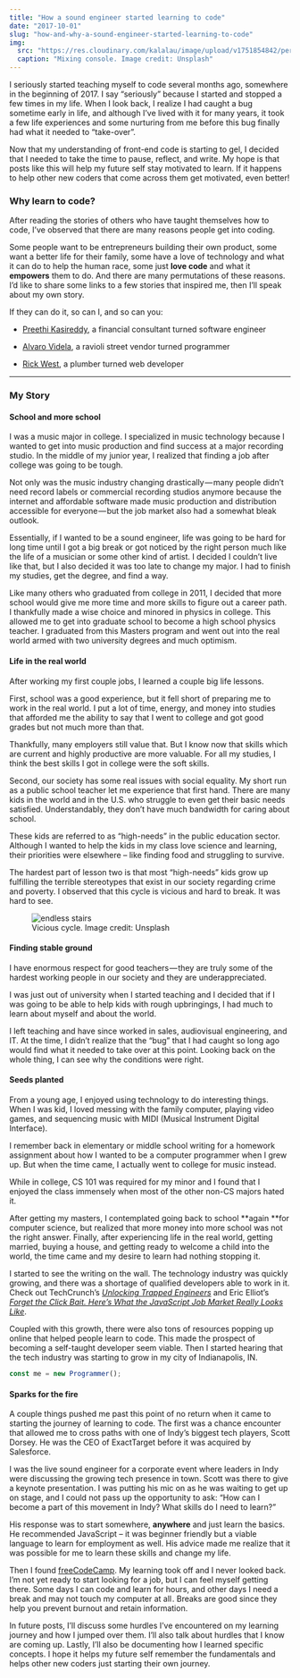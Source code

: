 ```yaml
---
title: "How a sound engineer started learning to code"
date: "2017-10-01"
slug: "how-and-why-a-sound-engineer-started-learning-to-code"
img:
  src: "https://res.cloudinary.com/kalalau/image/upload/v1751854842/personal-site/mixing-board-1024x683.jpg"
  caption: "Mixing console. Image credit: Unsplash"
---
```


I seriously started teaching myself to code several months ago, somewhere in the beginning of 2017. I say “seriously” because I started and stopped a few times in my life. When I look back, I realize I had caught a bug sometime early in life, and although I’ve lived with it for many years, it took a few life experiences and some nurturing from me before this bug finally had what it needed to “take-over”.

Now that my understanding of front-end code is starting to gel, I decided that I needed to take the time to pause, reflect, and write. My hope is that posts like this will help my future self stay motivated to learn.  If it happens to help other new coders that come across them get motivated, even better!

### Why learn to code?

After reading the stories of others who have taught themselves how to code,  I’ve observed that there are many reasons people get into coding.

Some people want to be entrepreneurs building their own product, some want a better life for their family, some have a love of technology and what it can do to help the human race, some just **love code** and what it **empowers** them to do.  And there are many permutations of these reasons. I’d like to share some links to a few stories that inspired me, then I’ll speak about my own story.

If they can do it, so can I, and so can you:

- [Preethi Kasireddy](https://goo.gl/viHf16), a financial consultant turned software engineer

- [Alvaro Videla](https://goo.gl/De1A19), a ravioli street vendor turned programmer

- [Rick West](https://goo.gl/T3jA2Z), a plumber turned web developer

---

### My Story

#### School and more school

I was a music major in college. I specialized in music technology because I wanted to get into music production and find success at a major recording studio. In the middle of my junior year, I realized that finding a job after college was going to be tough.

Not only was the music industry changing drastically — many people didn’t need record labels or commercial recording studios anymore because the internet and affordable software made music production and distribution accessible for everyone — but the job market also had a somewhat bleak outlook.

Essentially, if I wanted to be a sound engineer, life was going to be hard for long time until I got a big break or got noticed by the right person much like the life of a musician or some other kind of artist. I decided I couldn’t live like that, but I also decided it was too late to change my major. I had to finish my studies, get the degree, and find a way.

Like many others who graduated from college in 2011, I decided that more school would give me more time and more skills to figure out a career path. I thankfully made a wise choice and minored in physics in college.  This allowed me to get into graduate school to become a high school physics teacher. I graduated from this Masters program and went out into the real world armed with two university degrees and much optimism.

#### Life in the real world

After working my first couple jobs, I learned a couple big life lessons.

First, school was a good experience, but it fell short of preparing me to work in the real world. I put a lot of time, energy, and money into studies that afforded me the ability to say that I went to college and got good grades but not much more than that.

Thankfully, many employers still value that. But I know now that skills which are current and highly productive are more valuable. For all my studies, I think the best skills I got in college were the soft skills.

Second, our society has some real issues with social equality.  My short run as a public school teacher let me experience that first hand. There are many kids in the world and in the U.S. who struggle to even get their basic needs satisfied.  Understandably, they don’t have much bandwidth for caring about school.

These kids are referred to as “high-needs” in the public education sector. Although I wanted to help the kids in my class love science and learning, their priorities were elsewhere – like finding food and struggling to survive.

The hardest part of lesson two is that most “high-needs” kids grow up fulfilling the terrible stereotypes that exist in our society regarding crime and poverty. I observed that this cycle is vicious and hard to break. It was hard to see.

<figure>
  <img src="https://res.cloudinary.com/kalalau/image/upload/v1751854842/personal-site/endless-stairs-1024x683.jpg" alt="endless stairs">
  <figcaption>Vicious cycle. Image credit: Unsplash</figcaption>
</figure>

#### Finding stable ground

I have enormous respect for good teachers — they are truly some of the hardest working people in our society and they are underappreciated.

I was just out of university when I started teaching and I decided that if I was going to be able to help kids with rough upbringings, I had much to learn about myself and about the world.

I left teaching and have since worked in sales, audiovisual engineering, and IT.  At the time, I didn’t realize that the “bug” that I had caught so long ago would find what it needed to take over at this point. Looking back on the whole thing, I can see why the conditions were right.

#### Seeds planted

From a young age, I enjoyed using technology to do interesting things. When I was kid, I loved messing with the family computer, playing video games, and sequencing music with MIDI (Musical Instrument Digital Interface).

I remember back in elementary or middle school writing for a homework assignment about how I wanted to be a computer programmer when I grew up.  But when the time came,  I actually went to college for music instead.

While in college, CS 101 was required for my minor and I found that I enjoyed the class immensely when most of the other non-CS majors hated it.

After getting my masters, I contemplated going back to school **again **for computer science, but realized that more money into more school was not the right answer. Finally, after experiencing life in the real world, getting married, buying a house, and getting ready to welcome a child into the world, the time came and my desire to learn had nothing stopping it.

I started to see the writing on the wall. The technology industry was quickly growing, and there was a shortage of qualified developers able to work in it.  Check out TechCrunch’s [*Unlocking Trapped Engineers*](https://goo.gl/sAeVfw) and Eric Elliot’s [*Forget the Click Bait. Here’s What the JavaScript Job Market Really Looks Like*](https://goo.gl/5RKtpA).

Coupled with this growth, there were also tons of resources popping up online that helped people learn to code.  This made the prospect of becoming a self-taught developer seem viable. Then I started hearing that the tech industry was starting to grow in my city of Indianapolis, IN.

```js
const me = new Programmer();
```

#### Sparks for the fire

A couple things pushed me past this point of no return when it came to starting the journey of learning to code. The first was a chance encounter that allowed me to cross paths with one of Indy’s biggest tech players, Scott Dorsey.  He was the CEO of ExactTarget before it was acquired by Salesforce.

I was the live sound engineer for a corporate event where leaders in Indy were discussing the growing tech presence in town. Scott was there to give a keynote presentation.  I was putting his mic on as he was waiting to get up on stage, and I could not pass up the opportunity to ask: “How can I become a part of this movement in Indy? What skills do I need to learn?”

His response was to start somewhere, **anywhere** and just learn the basics. He recommended JavaScript – it was beginner friendly but a viable language to learn for employment as well. His advice made me realize that it was possible for me to learn these skills and change my life.

Then I found [freeCodeCamp](http://www.freecodecamp.org). My learning took off and I never looked back. I’m not yet ready to start looking for a job, but I can feel myself getting there. Some days I can code and learn for hours, and other days I need a break and may not touch my computer at all .  Breaks are good since they help you prevent burnout and retain information.

In future posts, I’ll discuss some hurdles I’ve encountered on my learning journey and how I jumped over them.  I’ll also talk about hurdles that I know are coming up. Lastly, I’ll also be documenting how I learned specific concepts.  I hope it helps my future self remember the fundamentals and helps other new coders just starting their own journey.
